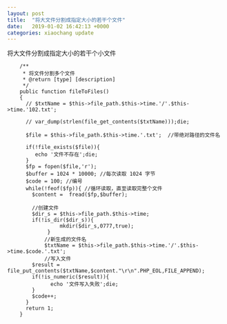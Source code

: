 ```yaml
---
layout: post
title:  "将大文件分割成指定大小的若干个文件"
date:   2019-01-02 16:42:13 +0000
categories: xiaochang update
---
```



将大文件分割成指定大小的若干个小文件

        /**
         * 将文件分割多个文件
         * @return [type] [description]
         */
        public function fileToFiles()
        {
          // $txtName = $this->file_path.$this->time.'/'.$this->time.'102.txt';

          // var_dump(strlen(file_get_contents($txtName)));die;

          $file = $this->file_path.$this->time.'.txt';  //带绝对路径的文件名

          if(!file_exists($file)){
             echo '文件不存在';die;
          }
          $fp = fopen($file,'r');
          $buffer = 1024 * 10000; //每次读取 1024 字节
          $code = 100; //编号
          while(!feof($fp)){ //循环读取，直至读取完整个文件
            $content =  fread($fp,$buffer);

            //创建文件
            $dir_s = $this->file_path.$this->time;
            if(!is_dir($dir_s)){
                     mkdir($dir_s,0777,true);
                 }
                //新生成的文件名
                $txtName = $this->file_path.$this->time.'/'.$this->time.$code.'.txt';
                //写入文件
            $result = file_put_contents($txtName,$content."\r\n".PHP_EOL,FILE_APPEND);
            if(!is_numeric($result)){
                  echo '文件写入失败';die;
            }
            $code++;
          }
          return 1;
        }
        
        
